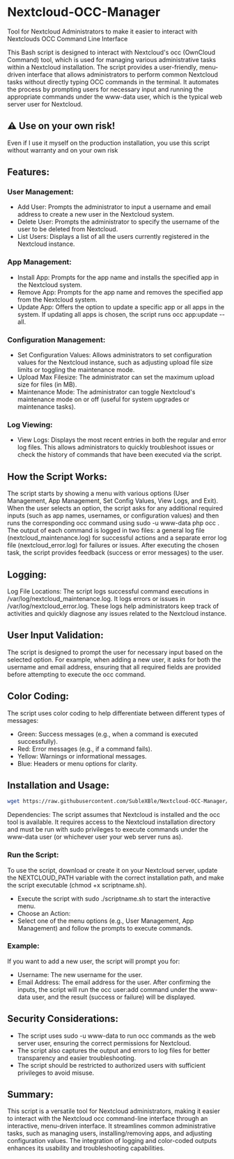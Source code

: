 # Nextcloud-OCC-Manager
Tool for Nextcloud Administrators to make it easier to interact with Nextclouds OCC Command Line Interface

This Bash script is designed to interact with Nextcloud's occ (OwnCloud Command) tool, which is used for managing various administrative tasks within a Nextcloud installation. The script provides a user-friendly, menu-driven interface that allows administrators to perform common Nextcloud tasks without directly typing OCC commands in the terminal. It automates the process by prompting users for necessary input and running the appropriate commands under the www-data user, which is the typical web server user for Nextcloud.

## ⚠️ Use on your own risk!
Even if I use it myself on the production installation, you use this script without warranty and on your own risk

## Features:
### User Management:

+ Add User: Prompts the administrator to input a username and email address to create a new user in the Nextcloud system.
+ Delete User: Prompts the administrator to specify the username of the user to be deleted from Nextcloud.
+ List Users: Displays a list of all the users currently registered in the Nextcloud instance.

### App Management:

+ Install App: Prompts for the app name and installs the specified app in the Nextcloud system.
+ Remove App: Prompts for the app name and removes the specified app from the Nextcloud system.
+ Update App: Offers the option to update a specific app or all apps in the system. If updating all apps is chosen, the script runs occ app:update --all.

### Configuration Management:

+ Set Configuration Values: Allows administrators to set configuration values for the Nextcloud instance, such as adjusting upload file size limits or toggling the maintenance mode.
+ Upload Max Filesize: The administrator can set the maximum upload size for files (in MB).
+ Maintenance Mode: The administrator can toggle Nextcloud's maintenance mode on or off (useful for system upgrades or maintenance tasks).

### Log Viewing:

+ View Logs: Displays the most recent entries in both the regular and error log files. This allows administrators to quickly troubleshoot issues or check the history of commands that have been executed via the script.

## How the Script Works:

The script starts by showing a menu with various options (User Management, App Management, Set Config Values, View Logs, and Exit).
When the user selects an option, the script asks for any additional required inputs (such as app names, usernames, or configuration values) and then runs the corresponding occ command using sudo -u www-data php occ <command>.
The output of each command is logged in two files: a general log file (nextcloud_maintenance.log) for successful actions and a separate error log file (nextcloud_error.log) for failures or issues.
After executing the chosen task, the script provides feedback (success or error messages) to the user.

## Logging:
Log File Locations:
The script logs successful command executions in /var/log/nextcloud_maintenance.log.
It logs errors or issues in /var/log/nextcloud_error.log.
These logs help administrators keep track of activities and quickly diagnose any issues related to the Nextcloud instance.

## User Input Validation:
The script is designed to prompt the user for necessary input based on the selected option. For example, when adding a new user, it asks for both the username and email address, ensuring that all required fields are provided before attempting to execute the occ command.

## Color Coding:
The script uses color coding to help differentiate between different types of messages:
+ Green: Success messages (e.g., when a command is executed successfully).
+ Red: Error messages (e.g., if a command fails).
+ Yellow: Warnings or informational messages.
+ Blue: Headers or menu options for clarity.

## Installation and Usage:
```bash
wget https://raw.githubusercontent.com/SubleXBle/Nextcloud-OCC-Manager/latest/occ-tool.sh && chmod +x occ-tool.sh
```
Dependencies:
The script assumes that Nextcloud is installed and the occ tool is available.
It requires access to the Nextcloud installation directory and must be run with sudo privileges to execute commands under the www-data user (or whichever user your web server runs as).

### Run the Script:
To use the script, download or create it on your Nextcloud server, update the NEXTCLOUD_PATH variable with the correct installation path, and make the script executable (chmod +x scriptname.sh).
+ Execute the script with sudo ./scriptname.sh to start the interactive menu.
+ Choose an Action:
+ Select one of the menu options (e.g., User Management, App Management) and follow the prompts to execute commands.

### Example:
If you want to add a new user, the script will prompt you for:

+ Username: The new username for the user.
+ Email Address: The email address for the user.
After confirming the inputs, the script will run the occ user:add command under the www-data user, and the result (success or failure) will be displayed.

## Security Considerations:
+ The script uses sudo -u www-data to run occ commands as the web server user, ensuring the correct permissions for Nextcloud.
+ The script also captures the output and errors to log files for better transparency and easier troubleshooting.
+ The script should be restricted to authorized users with sufficient privileges to avoid misuse.

## Summary:
This script is a versatile tool for Nextcloud administrators, making it easier to interact with the Nextcloud occ command-line interface through an interactive, menu-driven interface. It streamlines common administrative tasks, such as managing users, installing/removing apps, and adjusting configuration values. The integration of logging and color-coded outputs enhances its usability and troubleshooting capabilities.
